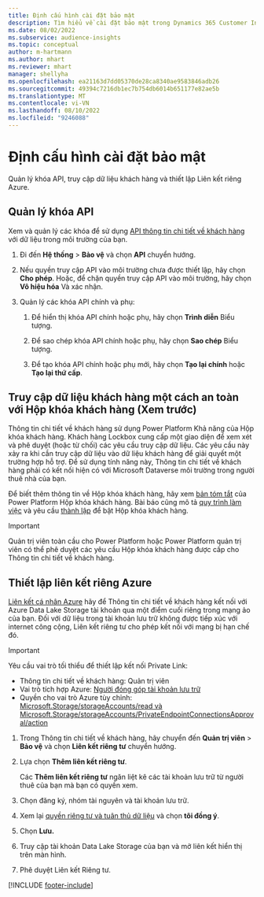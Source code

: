 ```yaml
---
title: Định cấu hình cài đặt bảo mật
description: Tìm hiểu về cài đặt bảo mật trong Dynamics 365 Customer Insights.
ms.date: 08/02/2022
ms.subservice: audience-insights
ms.topic: conceptual
author: m-hartmann
ms.author: mhart
ms.reviewer: mhart
manager: shellyha
ms.openlocfilehash: ea21163d7dd05370de28ca8340ae9583846adb26
ms.sourcegitcommit: 49394c7216db1ec7b754db6014b651177e82ae5b
ms.translationtype: MT
ms.contentlocale: vi-VN
ms.lasthandoff: 08/10/2022
ms.locfileid: "9246088"
---
```

# <a name="configure-security-settings"></a>Định cấu hình cài đặt bảo mật

Quản lý khóa API, truy cập dữ liệu khách hàng và thiết lập Liên kết riêng Azure.

## <a name="manage-api-keys"></a>Quản lý khóa API

Xem và quản lý các khóa để sử dụng [API thông tin chi tiết về khách hàng](apis.md) với dữ liệu trong môi trường của bạn.

1. Đi đến **Hệ thống** > **Bảo vệ** và chọn **API** chuyển hướng.

1. Nếu quyền truy cập API vào môi trường chưa được thiết lập, hãy chọn **Cho phép**. Hoặc, để chặn quyền truy cập API vào môi trường, hãy chọn **Vô hiệu hóa** Và xác nhận.

1. Quản lý các khóa API chính và phụ:

   1. Để hiển thị khóa API chính hoặc phụ, hãy chọn **Trình diễn** Biểu tượng.

   1. Để sao chép khóa API chính hoặc phụ, hãy chọn **Sao chép** Biểu tượng.

   1. Để tạo khóa API chính hoặc phụ mới, hãy chọn **Tạo lại chính** hoặc **Tạo lại thứ cấp**.

## <a name="securely-access-customer-data-with-customer-lockbox-preview"></a>Truy cập dữ liệu khách hàng một cách an toàn với Hộp khóa khách hàng (Xem trước)

Thông tin chi tiết về khách hàng sử dụng Power Platform Khả năng của Hộp khóa khách hàng. Khách hàng Lockbox cung cấp một giao diện để xem xét và phê duyệt (hoặc từ chối) các yêu cầu truy cập dữ liệu. Các yêu cầu này xảy ra khi cần truy cập dữ liệu vào dữ liệu khách hàng để giải quyết một trường hợp hỗ trợ. Để sử dụng tính năng này, Thông tin chi tiết về khách hàng phải có kết nối hiện có với Microsoft Dataverse môi trường trong người thuê nhà của bạn.

Để biết thêm thông tin về Hộp khóa khách hàng, hãy xem [bản tóm tắt](/power-platform/admin/about-lockbox#summary) của Power Platform Hộp khóa khách hàng. Bài báo cũng mô tả [quy trình làm việc](/power-platform/admin/about-lockbox#workflow) và yêu cầu [thành lập](/power-platform/admin/about-lockbox#enable-the-lockbox-policy) để bật Hộp khóa khách hàng.

> [!IMPORTANT]
> Quản trị viên toàn cầu cho Power Platform hoặc Power Platform quản trị viên có thể phê duyệt các yêu cầu Hộp khóa khách hàng được cấp cho Thông tin chi tiết về khách hàng.

## <a name="set-up-an-azure-private-link"></a>Thiết lập liên kết riêng Azure

[Liên kết cá nhân Azure](/azure/private-link/private-link-overview) hãy để Thông tin chi tiết về khách hàng kết nối với Azure Data Lake Storage tài khoản qua một điểm cuối riêng trong mạng ảo của bạn. Đối với dữ liệu trong tài khoản lưu trữ không được tiếp xúc với internet công cộng, Liên kết riêng tư cho phép kết nối với mạng bị hạn chế đó.

> [!IMPORTANT]
> Yêu cầu vai trò tối thiểu để thiết lập kết nối Private Link:
>
> - Thông tin chi tiết về khách hàng: Quản trị viên
> - Vai trò tích hợp Azure: [Người đóng góp tài khoản lưu trữ](/azure/role-based-access-control/built-in-roles#storage-account-contributor)
> - Quyền cho vai trò Azure tùy chỉnh: [Microsoft.Storage/storageAccounts/read và Microsoft.Storage/storageAccounts/PrivateEndpointConnectionsApproval/action](/azure/role-based-access-control/resource-provider-operations#microsoftstorage)

1. Trong Thông tin chi tiết về khách hàng, hãy chuyển đến **Quản trị viên** > **Bảo vệ** và chọn **Liên kết riêng tư** chuyển hướng.

1. Lựa chọn **Thêm liên kết riêng tư**.

   Các **Thêm liên kết riêng tư** ngăn liệt kê các tài khoản lưu trữ từ người thuê của bạn mà bạn có quyền xem.

1. Chọn đăng ký, nhóm tài nguyên và tài khoản lưu trữ.

1. Xem lại [quyền riêng tư và tuân thủ dữ liệu](connections.md#data-privacy-and-compliance) và chọn **tôi đồng ý**.

1. Chọn **Lưu.**

1. Truy cập tài khoản Data Lake Storage của bạn và mở liên kết hiển thị trên màn hình.

1. Phê duyệt Liên kết Riêng tư.


[!INCLUDE [footer-include](includes/footer-banner.md)]
